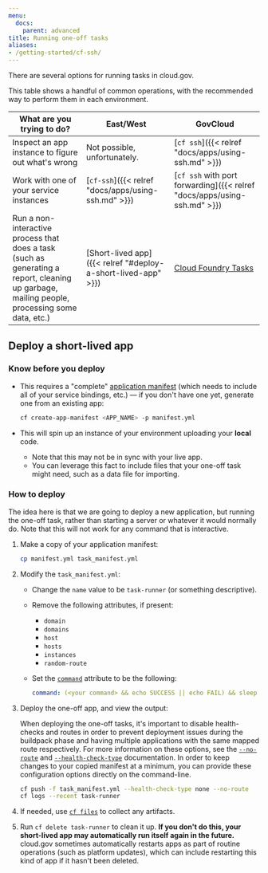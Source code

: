 ```yaml
---
menu:
  docs:
    parent: advanced
title: Running one-off tasks
aliases:
- /getting-started/cf-ssh/
---
```


There are several options for running tasks in cloud.gov.

This table shows a handful of common operations, with the recommended way to perform them in each environment.

What are you trying to do? | East/West | GovCloud
--- | --- | ---
Inspect an app instance to figure out what's wrong | Not possible, unfortunately. | [`cf ssh`]({{< relref "docs/apps/using-ssh.md" >}})
Work with one of your service instances | [`cf-ssh`]({{< relref "docs/apps/using-ssh.md" >}}) | [`cf ssh` with port forwarding]({{< relref "docs/apps/using-ssh.md" >}})
Run a non-interactive process that does a task (such as generating a report, cleaning up garbage, mailing people, processing some data, etc.) | [Short-lived app]({{< relref "#deploy-a-short-lived-app" >}}) | [Cloud Foundry Tasks](https://docs.cloudfoundry.org/devguide/using-tasks.html)

## Deploy a short-lived app

### Know before you deploy

* This requires a "complete" [application manifest](http://docs.cloudfoundry.org/devguide/deploy-apps/manifest.html) (which needs to include all of your service bindings, etc.) &mdash; if you don't have one yet, generate one from an existing app:

    ```bash
    cf create-app-manifest <APP_NAME> -p manifest.yml
    ```

* This will spin up an instance of your environment uploading your **local** code.
    * Note that this may not be in sync with your live app.
    * You can leverage this fact to include files that your one-off task might need, such as a data file for importing.

### How to deploy

The idea here is that we are going to deploy a new application, but running the
one-off task, rather than starting a server or whatever it would normally do.
Note that this will not work for any command that is interactive.

1. Make a copy of your application manifest:

    ```bash
    cp manifest.yml task_manifest.yml
    ```

1. Modify the `task_manifest.yml`:
    * Change the `name` value to be `task-runner` (or something descriptive).
    * Remove the following attributes, if present:
        * `domain`
        * `domains`
        * `host`
        * `hosts`
        * `instances`
        * `random-route`
    * Set the [`command`](https://docs.cloudfoundry.org/devguide/deploy-apps/manifest.html#start-commands) attribute to be the following:

        ```yaml
        command: (<your command> && echo SUCCESS || echo FAIL) && sleep infinity
        ```

1. Deploy the one-off app, and view the output:

   When deploying the one-off tasks, it's important to disable health-checks and
   routes in order to prevent deployment issues during the buildpack phase and
   having multiple applications with the same mapped route respectively. For
   more information on these options, see the [`--no-route`][cf-no-route] and
   [`--health-check-type`][cf-health-check] documentation. In order to keep
   changes to your copied manifest at a minimum, you can provide these
   configuration options directly on the command-line.

    ```bash
    cf push -f task_manifest.yml --health-check-type none --no-route
    cf logs --recent task-runner
    ```
1. If needed, use [`cf files`][] to collect any artifacts.
1. Run `cf delete task-runner` to clean it up. **If you don't do this, your short-lived app may automatically run itself again in the future.** cloud.gov sometimes automatically restarts apps as part of routine operations (such as platform updates), which can include restarting this kind of app if it hasn't been deleted.

[`cf files`]: http://cli.cloudfoundry.org/en-US/cf/files.html

[cf-no-route]: https://docs.cloudfoundry.org/devguide/deploy-apps/manifest.html#no-route "CloudFoundry Documentation about --no-route"
[cf-health-check]: https://docs.cloudfoundry.org/devguide/deploy-apps/manifest.html#health-check-type "CloudFoundry Documentation about --health-check-type"
